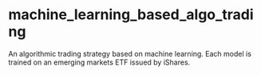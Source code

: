 # machine_learning_based_algo_trading
An algorithmic trading strategy based on machine learning.  Each model is trained on an emerging markets ETF issued by iShares.
